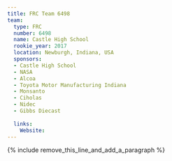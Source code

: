 ```yaml
---
title: FRC Team 6498
team:
  type: FRC
  number: 6498
  name: Castle High School
  rookie_year: 2017
  location: Newburgh, Indiana, USA
  sponsors:
  - Castle High School
  - NASA
  - Alcoa
  - Toyota Motor Manufacturing Indiana
  - Monsanto
  - Ciholas
  - Nidec
  - Gibbs Diecast
  
  links:
    Website:
---
```


{% include remove_this_line_and_add_a_paragraph %}
